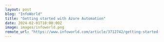 ```yaml
---
layout: post
blog: "InfoWorld"
title: "Getting started with Azure Automation"
date: 2024-02-01T10:00:00Z
image: images/infoworld.png
remote_url: "https://www.infoworld.com/article/3712742/getting-started-with-azure-automation.html#tk.rss_applicationdevelopment"
---
```

